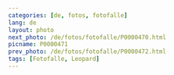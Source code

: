 ```yaml
---
categories: [de, fotos, fotofalle]
lang: de
layout: photo
next_photo: /de/fotos/fotofalle/P0000470.html
picname: P0000471
prev_photo: /de/fotos/fotofalle/P0000472.html
tags: [Fotofalle, Leopard]
---
```

